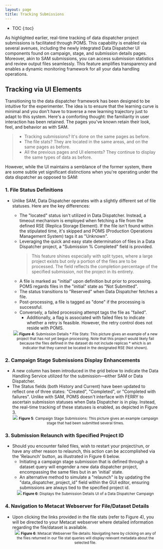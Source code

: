 ```yaml
---
layout: page
title: Tracking Submissions
---
```

* TOC
{:toc}

As highlighted earlier, real-time tracking of data dispatcher project submissions is facilitated through POMS. This capability is enabled via several avenues, including the newly integrated Data Dispatcher UI components found on campaign, stage, and submission details pages. Moreover, akin to SAM submissions, you can access submission statistics and review output files seamlessly. This feature amplifies transparency and enables a dynamic monitoring framework for all your data handling operations.

## Tracking via UI Elements

Transitioning to the data dispatcher framework has been designed to be intuitive for the experimenter. The idea is to ensure that the learning curve is minimal and you don't have to traverse a new learning trajectory just to adapt to this system. Here's a comforting thought: the familiarity in user interaction has been retained. The pages you've known retain their look, feel, and behavior as with SAM.
> * Tracking submissions? It's done on the same pages as before.
> * The file stats? They are located in the same areas, and on the same pages as before.
> * All the previous pages and UI elements? They continue to display the same types of data as before.

However, while the UI maintains a semblance of the former system, there are some subtle yet significant distinctions when you're operating under the data dispatcher as opposed to SAM:

### 1. File Status Definitions
* Unlike SAM, Data Dispatcher operates with a slightly different set of file statuses. Here are the key differences:
	* The "located" status isn't utilized in Data Dispatcher. Instead, a timeout mechanism is employed when fetching a file from the defined RSE (Replica Storage Element). If the file isn't found within the stipulated time, it's skipped and POMS (Production Operations Management System) tags it as "Unknown".
	* Leveraging the quick and easy state determination of files in a Data Dispatcher project, a "Submission % Completed" field is provided. 
		> This feature shines especially with split types, where a large project exists but only a portion of the files are to be processed. The field reflects the completion percentage of the specified submission, not the project in its entirety.
	* A file is marked as "initial" upon definition but prior to processing. POMS regards files in the "initial" state as "Not Submitted".
	* The status transitions to "Reserved" when Data Dispatcher fetches a file.
	* Post-processing, a file is tagged as "done" if the processing is successful.
	* Conversely, a failed processing attempt tags the file as "failed".
		* Additionally, a flag is associated with failed files to indicate whether a retry is feasible. However, the retry control does not reside with POMS.

	<center>
		<img name="file_stats_submission_details" src="{{ site.url }}/docs/images/file_stats_submission_details.png">
		<label style="font-size: 12px; margin-bottom: 20px;" for="file_stats_submission_details">
			<b>Figure 4</b>: Submission Details * File Stats: This picture gives an example of a new project that has not yet begun processing. Note that this project would likely fail because the files defined in the dataset do not include replicas * which is an indicator that they cannot be located in the designated RSE (Not shown).
			<br>
		</label>
	</center>
			
### 2. Campaign Stage Submissions Display Enhancements
* A new column has been introduced in the grid below to indicate the Data Handling Service utilized for the submission—either SAM or Data Dispatcher.
* The Status fields (both History and Current) have been updated to reflect one of three states: "Created", "Completed", or "Completed with failures". Unlike with SAM, POMS doesn't interface with FERRY to ascertain submission statuses when Data Dispatcher is in play. Instead, the real-time tracking of these statuses is enabled, as depicted in Figure 3.
	<center>
		<img name="campaign_stage_submissions" src="{{ site.url }}/docs/images/campaign_stage_submissions.png">
		<label style="font-size: 12px; margin-bottom: 20px;" for="campaign_stage_submissions">
			<b>Figure 5</b>: Campaign Stage Submissions: This picture gives an example campaign stage that had been submitted several times.
			<br>
		</label>
	</center>
			
### 3. Submission Relaunch with Specified Project ID
* Should you encounter failed files, wish to restart your project/run, or have any other reason to relaunch, this action can be accomplished via the 'Relaunch' button, as illustrated in Figure 6 below.
	* Initiating a campaign stage submission that is defined through a dataset query will engender a new data dispatcher project, encompassing the same files but in an 'initial' state.
	* An alternative method to simulate a "relaunch" is by updating the "data_dispatcher_project_id" field within the GUI editor, ensuring submissions are always tied to the specified project id.
	<center>
		<img name="submission_details" src="{{ site.url }}/docs/images/submission_details.png">
		<label style="font-size: 12px; margin-bottom: 20px;" for="submission_details">
			<b>Figure 6</b>: Displays the Submission Details UI of a Data Dispatcher Campaign
			<br>
		</label>
	</center>
			
### 4. Navigation to Metacat Webserver for File/Dataset Details
* Upon clicking the links provided in the file stats (refer to Figure 4), you will be directed to your Metacat webserver where detailed information regarding the file/dataset is available.
	<center>
		<img name="files-link-to-metacat" src="{{ site.url }}/docs/images/files-link-to-metacat.png">
		<label style="font-size: 12px; margin-bottom: 20px;" for="files-link-to-metacat">
			<b>Figure 6</b>: Metacat Webserver file details: Navigating here by clicking on any of the files returned in our file stat queries will display relevant metadata about the selected file.
			<br>
		</label>
	</center>